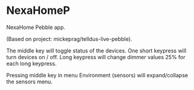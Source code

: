 NexaHomeP
=========

NexaHome Pebble app.

(Based on project: mickeprag/telldus-live-pebble).

The middle key will toggle status of the devices.
One short keypress will turn devices on / off.
Long keypress will change dimmer values 25% for each long keypress.

Pressing middle key in menu Environment (sensors) will expand/collapse the sensors menu.
